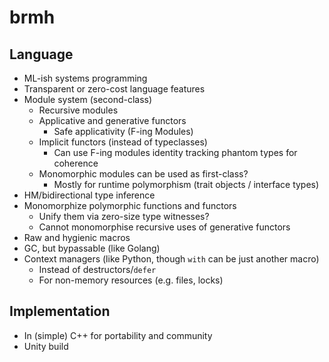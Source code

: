 # brmh

## Language

* ML-ish systems programming
* Transparent or zero-cost language features
* Module system (second-class)
    - Recursive modules
    - Applicative and generative functors
        * Safe applicativity (F-ing Modules)
    - Implicit functors (instead of typeclasses)
        * Can use F-ing modules identity tracking phantom types for coherence
    - Monomorphic modules can be used as first-class?
        * Mostly for runtime polymorphism (trait objects / interface types)
* HM/bidirectional type inference
* Monomorphize polymorphic functions and functors
    - Unify them via zero-size type witnesses?
    - Cannot monomorphise recursive uses of generative functors
* Raw and hygienic macros
* GC, but bypassable (like Golang)
* Context managers (like Python, though `with` can be just another macro)
    - Instead of destructors/`defer`
    - For non-memory resources (e.g. files, locks)

## Implementation

* In (simple) C++ for portability and community
* Unity build
